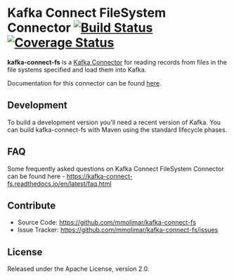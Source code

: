 # Kafka Connect FileSystem Connector [![Build Status](https://travis-ci.org/mmolimar/kafka-connect-fs.svg?branch=master)](https://travis-ci.org/mmolimar/kafka-connect-fs)[![Coverage Status](https://coveralls.io/repos/github/mmolimar/kafka-connect-fs/badge.svg?branch=master)](https://coveralls.io/github/mmolimar/kafka-connect-fs?branch=master)

**kafka-connect-fs** is a [Kafka Connector](https://kafka.apache.org/documentation.html#connect)
for reading records from files in the file systems specified and load them into Kafka.

Documentation for this connector can be found [here](https://kafka-connect-fs.readthedocs.io/).

## Development

To build a development version you'll need a recent version of Kafka. You can build
kafka-connect-fs with Maven using the standard lifecycle phases.

## FAQ

Some frequently asked questions on Kafka Connect FileSystem Connector can be found here -
https://kafka-connect-fs.readthedocs.io/en/latest/faq.html

## Contribute

- Source Code: https://github.com/mmolimar/kafka-connect-fs
- Issue Tracker: https://github.com/mmolimar/kafka-connect-fs/issues

## License

Released under the Apache License, version 2.0.
